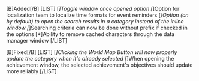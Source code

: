 [B]Added[/B]
[LIST]
[*]Toggle window once opened option
[*]Option for localization team to localize time formats for event reminders
[*]Option (on by default) to open the search results in a category instead of the inline window
[*]Searching criteria can now be done without prefix if checked in the options
[*]Ability to remove cached characters through the data manager window
[/LIST]

[B]Fixed[/B]
[LIST]
[*]Clicking the World Map Button will now properly update the category when it's already selected
[*]When opening the achievement window, the selected achievement's objectives should update more reliably
[/LIST]
